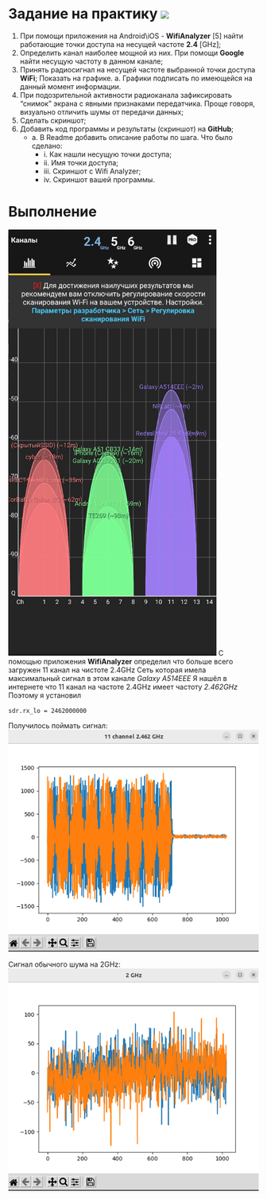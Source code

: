 # Задание на практику ![](https://img.shields.io/badge/Done-green.svg)

1. При помощи приложения на Android\iOS - **WifiAnalyzer** [5] найти работающие точки доступа на несущей частоте **2.4** [GHz];
2. Определить канал наиболее мощной из них. При помощи **Google** найти несущую частоту в данном канале;
3. Принять радиосигнал на несущей частоте выбранной точки доступа **WiFi**; Показать на графике.
    a. Графики подписать по имеющейся на данный момент информации. 
4. При подозрительной активности радиоканала зафиксировать “снимок” экрана с явными признаками передатчика. Проще говоря, визуально отличить шумы от передачи данных;
5. Сделать скриншот;
6. Добавить код программы и результаты (скриншот) на **GitHub**; 
    - a. В Readme добавить описание работы по шага. Что было сделано:
        - i. Как нашли несущую точки доступа;
        - ii. Имя точки доступа;
        - iii. Скриншот с Wifi Analyzer;
        - iv. Скриншот вашей программы.
        
 
# Выполнение
![plot](./WifiAnalyzer.png)
С помощью приложения **WifiAnalyzer** определил что больше всего загружен 11 канал на чистоте 2.4GHz
Сеть которая имела максимальный сигнал в этом канале *Galaxy A514EEE*
Я нашёл в интернете что 11 канал на частоте 2.4GHz имеет частоту *2.462GHz*
Поэтому я установил
```
sdr.rx_lo = 2462000000
```
Получилось поймать сигнал:
![plot](./11канал.png)

Сигнал обычного шума на 2GHz:
![plot](./2GHz.png)